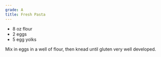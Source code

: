 ```yaml
---
grade: A
title: Fresh Pasta
---
```


- 8 oz flour
- 2 eggs
- 5 egg yolks


Mix in eggs in a well of flour, then knead until gluten very well developed.